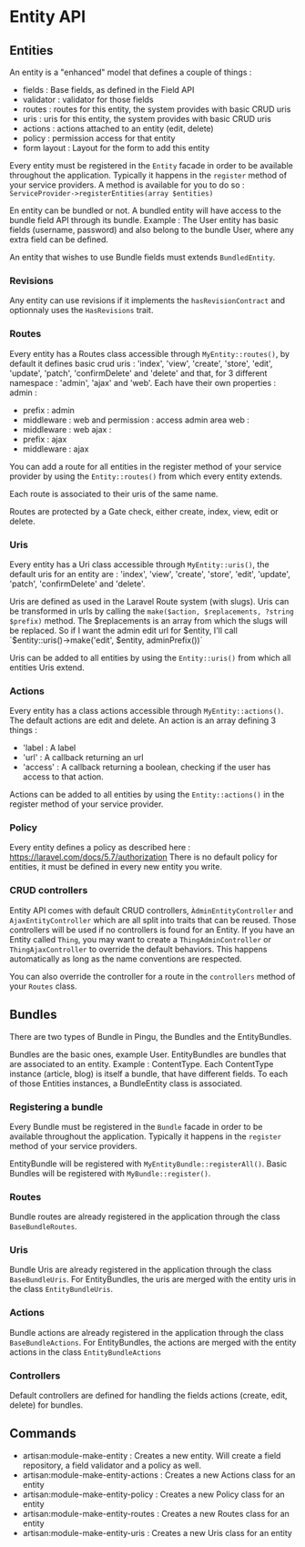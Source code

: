 # Entity API

## Entities

An entity is a "enhanced" model that defines a couple of things :

- fields : Base fields, as defined in the Field API
- validator : validator for those fields
- routes : routes for this entity, the system provides with basic CRUD uris
- uris : uris for this entity, the system provides with basic CRUD uris
- actions : actions attached to an entity (edit, delete)
- policy : permission access for that entity
- form layout : Layout for the form to add this entity

Every entity must be registered in the `Entity` facade in order to be available throughout the application. Typically it happens in the `register` method of your service providers.
A method is available for you to do so : `ServiceProvider->registerEntities(array $entities)`

En entity can be bundled or not. A bundled entity will have access to the bundle field API through its bundle.
Example : The User entity has basic fields (username, password) and also belong to the bundle User, where any extra field can be defined.

An entity that wishes to use Bundle fields must extends `BundledEntity`.

### Revisions

Any entity can use revisions if it implements the `hasRevisionContract` and optionnaly uses the `HasRevisions` trait.

### Routes

Every entity has a Routes class accessible through `MyEntity::routes()`, by default it defines basic crud uris : 'index', 'view', 'create', 'store', 'edit', 'update', 'patch', 'confirmDelete' and 'delete' and that, for 3 different namespace : 'admin', 'ajax' and 'web'.
Each have their own properties :
admin :
- prefix : admin
- middleware : web and permission : access admin area
web :
- middleware : web
ajax :
- prefix : ajax
- middleware : ajax

You can add a route for all entities in the register method of your service provider by using the `Entity::routes()` from which every entity extends.

Each route is associated to their uris of the same name.

Routes are protected by a Gate check, either create, index, view, edit or delete.

### Uris

Every entity has a Uri class accessible through `MyEntity::uris()`, the default uris for an entity are : 'index', 'view', 'create', 'store', 'edit', 'update', 'patch', 'confirmDelete' and 'delete'.

Uris are defined as used in the Laravel Route system (with slugs).
Uris can be transformed in urls by calling the `make($action, $replacements, ?string $prefix)` method. The $replacements is an array from which the slugs will be replaced. So if I want the admin edit url for $entity, I'll call `$entity::uris()->make('edit', $entity, adminPrefix())`

Uris can be added to all entities by using the `Entity::uris()` from which all entities Uris extend.

### Actions

Every entity has a class actions accessible through `MyEntity::actions()`. The default actions are edit and delete.
An action is an array defining 3 things :
- 'label : A label
- 'url' : A callback returning an url
- 'access' : A callback returning a boolean, checking if the user has access to that action.

Actions can be added to all entities by using the `Entity::actions()` in the register method of your service provider.

### Policy

Every entity defines a policy as described here : https://laravel.com/docs/5.7/authorization
There is no default policy for entities, it must be defined in every new entity you write.

### CRUD controllers

Entity API comes with default CRUD controllers, `ÀdminEntityController` and `AjaxEntityController` which are all split into traits that can be reused.
Those controllers will be used if no controllers is found for an Entity. If you have an Entity called `Thing`, you may want to create a `ThingAdminController` or `ThingAjaxController` to override the default behaviors. This happens automatically as long as the name conventions are respected.

You can also override the controller for a route in the `controllers` method of your `Routes` class.

## Bundles

There are two types of Bundle in Pingu, the Bundles and the EntityBundles.

Bundles are the basic ones, example User.
EntityBundles are bundles that are associated to an entity. Example : ContentType.
Each ContentType instance (article, blog) is itself a bundle, that have different fields. To each of those Entities instances, a BundleEntity class is associated.

### Registering a bundle

Every Bundle must be registered in the `Bundle` facade in order to be available throughout the application. Typically it happens in the `register` method of your service providers.

EntityBundle will be registered with `MyEntityBundle::registerAll()`.
Basic Bundles will be registered with `MyBundle::register()`.

### Routes

Bundle routes are already registered in the application through the class `BaseBundleRoutes`.

### Uris

Bundle Uris are already registered in the application through the class `BaseBundleUris`. For EntityBundles, the uris are merged with the entity uris in the class `EntityBundleUris`.

### Actions

Bundle actions are already registered in the application through the class `BaseBundleActions`. For EntityBundles, the actions are merged with the entity actions in the class `EntityBundleActions`

### Controllers

Default controllers are defined for handling the fields actions (create, edit, delete) for bundles.

## Commands

- artisan:module-make-entity : Creates a new entity. Will create a field repository, a field validator and a policy as well.
- artisan:module-make-entity-actions : Creates a new Actions class for an entity
- artisan:module-make-entity-policy : Creates a new Policy class for an entity
- artisan:module-make-entity-routes : Creates a new Routes class for an entity
- artisan:module-make-entity-uris : Creates a new Uris class for an entity